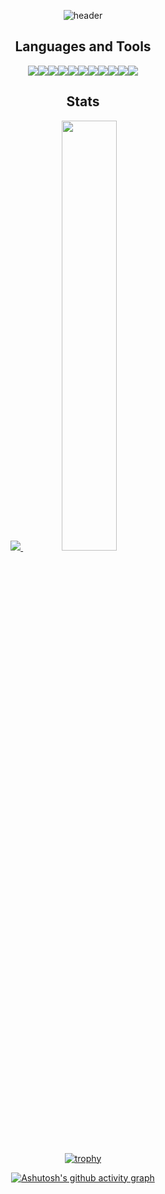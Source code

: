 <div align="center">

![header](https://capsule-render.vercel.app/api?type=waving&color=gradient&height=120&animation=fadeIn&section=footer&text=Minsu's+Github🚗🚘🚛&fontAlign=70)
  
## Languages and Tools
<img src="https://img.shields.io/badge/JAVA-007396?style=for-the-badge&logo=java&logoColor=white"><img src="https://img.shields.io/badge/Spring-6DB33F?style=for-the-badge&logo=Spring&logoColor=white"><img src="https://img.shields.io/badge/oracle-F80000?style=for-the-badge&logo=oracle&logoColor=white"><img src="https://img.shields.io/badge/mysql-4479A1?style=for-the-badge&logo=mysql&logoColor=white"><img src="https://img.shields.io/badge/javascript-F7DF1E?style=for-the-badge&logo=javascript&logoColor=black"><img src="https://img.shields.io/badge/jquery-0769AD?style=for-the-badge&logo=jquery&logoColor=white"><img src="https://img.shields.io/badge/vue.js-4FC08D?style=for-the-badge&logo=vue.js&logoColor=white"><img src="https://img.shields.io/badge/html-E34F26?style=for-the-badge&logo=html5&logoColor=white"><img src="https://img.shields.io/badge/css-1572B6?style=for-the-badge&logo=css3&logoColor=white"><img src="https://img.shields.io/badge/bootstrap-7952B3?style=for-the-badge&logo=bootstrap&logoColor=white"><img src="https://img.shields.io/badge/github-181717?style=for-the-badge&logo=github&logoColor=white">

## Stats
<a href="s">
  <img src="https://github-readme-stats.vercel.app/api/top-langs/?username=alstntjddms&exclude_repo=alstntjddms.github.io&layout=compact&theme=tokyonight" />
</a>
<a href="s">
  <img src="https://github-readme-stats.vercel.app/api?username=alstntjddms&theme=tokyonight&show_icons=true" width="42%" />
</a>

[![trophy](https://github-profile-trophy.vercel.app/?username=alstntjddms&theme=flat&column=7)](https://github.com/dkssud8150/)


[![Ashutosh's github activity graph](https://github-readme-activity-graph.cyclic.app/graph?username=alstntjddms&theme=vue)](https://github.com/alstntjddms/github-readme-activity-graph)


</div>
